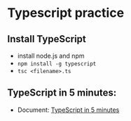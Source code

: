 # Typescript practice

## Install TypeScript
- install node.js and npm
- `npm install -g typescript`
- `tsc <filename>.ts` 

## TypeScript in 5 minutes:
- Document: [TypeScript in 5 minutes](https://www.typescriptlang.org/docs/handbook/typescript-in-5-minutes.html)
